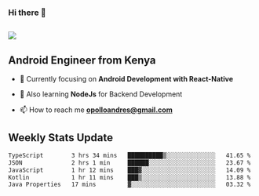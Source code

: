 ### Hi there 👋
<h2 align="left"><img src="https://readme-typing-svg.herokuapp.com?color=000000&lines=I'm+Andrew+Opollo😊;Welcome+to+my+Github😜"> </h2>

## Android Engineer from Kenya


- 🌱 Currently focusing on **Android Development with React-Native**

- 🔭 Also learning **NodeJs** for Backend Development

- 📫 How to reach me **opolloandres@gmail.com**


## Weekly Stats Update
<!--START_SECTION:waka-->

```txt
TypeScript        3 hrs 34 mins   ██████████▒░░░░░░░░░░░░░░   41.65 %
JSON              2 hrs 1 min     ██████░░░░░░░░░░░░░░░░░░░   23.67 %
JavaScript        1 hr 12 mins    ███▓░░░░░░░░░░░░░░░░░░░░░   14.09 %
Kotlin            1 hr 11 mins    ███▒░░░░░░░░░░░░░░░░░░░░░   13.88 %
Java Properties   17 mins         ▓░░░░░░░░░░░░░░░░░░░░░░░░   03.32 %
```

<!--END_SECTION:waka-->




